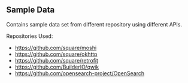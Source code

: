 ## Sample Data
Contains sample data set from different repository using different APIs.

Repositories Used:
 * https://github.com/square/moshi
 * https://github.com/square/okhttp
 * https://github.com/square/retrofit
 * https://github.com/BuilderIO/qwik
 * https://github.com/opensearch-project/OpenSearch
